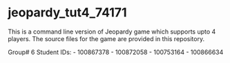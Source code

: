 # jeopardy_tut4_74171
This is a command line version of Jeopardy game which supports upto 4 players. The source files for the game are provided in this repository.

Group# 6
  Student IDs:
    - 100867378
    - 100872058
    - 100753164
    - 100866634
